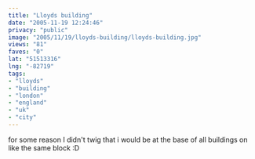 ```yaml
---
title: "Lloyds building"
date: "2005-11-19 12:24:46"
privacy: "public"
image: "2005/11/19/lloyds-building/lloyds-building.jpg"
views: "81"
faves: "0"
lat: "51513316"
lng: "-82719"
tags:
- "lloyds"
- "building"
- "london"
- "england"
- "uk"
- "city"
---
```

for some reason I didn't twig that i would be at the base of all buildings on like the same block :D
